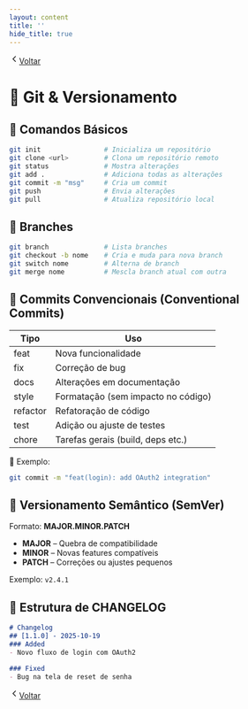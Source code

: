 ```yaml
---
layout: content
title: ''
hide_title: true
---
```


[  <svg width="18" height="18" viewBox="0 0 24 24" fill="none" aria-hidden="true" focusable="false" xmlns="http://www.w3.org/2000/svg">
    <path d="M15 18l-6-6 6-6" stroke="currentColor" stroke-width="2" stroke-linecap="round" stroke-linejoin="round"/>
  </svg>Voltar](../../readme.md)  

# 🧭 Git & Versionamento 

## 🔹 Comandos Básicos
```bash
git init                # Inicializa um repositório
git clone <url>         # Clona um repositório remoto
git status              # Mostra alterações
git add .               # Adiciona todas as alterações
git commit -m "msg"     # Cria um commit
git push                # Envia alterações
git pull                # Atualiza repositório local
```

## 🔹 Branches
```bash
git branch              # Lista branches
git checkout -b nome    # Cria e muda para nova branch
git switch nome         # Alterna de branch
git merge nome          # Mescla branch atual com outra
```

## 🔹 Commits Convencionais (Conventional Commits)

| Tipo | Uso |
|------|-----|
| feat | Nova funcionalidade |
| fix | Correção de bug |
| docs | Alterações em documentação |
| style | Formatação (sem impacto no código) |
| refactor | Refatoração de código |
| test | Adição ou ajuste de testes |
| chore | Tarefas gerais (build, deps etc.) |

📝 Exemplo:  
```bash
git commit -m "feat(login): add OAuth2 integration"
```

## 🔹 Versionamento Semântico (SemVer)
Formato: **MAJOR.MINOR.PATCH**
- **MAJOR** – Quebra de compatibilidade
- **MINOR** – Novas features compatíveis
- **PATCH** – Correções ou ajustes pequenos

Exemplo: `v2.4.1`

## 🔹 Estrutura de CHANGELOG
```markdown
# Changelog
## [1.1.0] - 2025-10-19
### Added
- Novo fluxo de login com OAuth2

### Fixed
- Bug na tela de reset de senha
```

[  <svg width="18" height="18" viewBox="0 0 24 24" fill="none" aria-hidden="true" focusable="false" xmlns="http://www.w3.org/2000/svg">
    <path d="M15 18l-6-6 6-6" stroke="currentColor" stroke-width="2" stroke-linecap="round" stroke-linejoin="round"/>
  </svg>Voltar](../../readme.md)